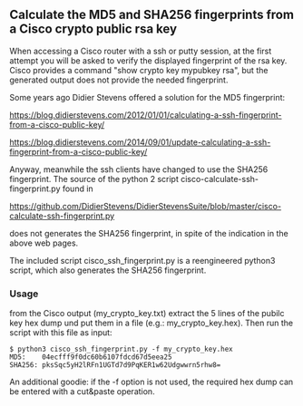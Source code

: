 ## Calculate the MD5 and SHA256 fingerprints from a Cisco crypto public rsa key

When accessing a Cisco router with a ssh or putty session, at the first
attempt you will be asked to verify the displayed fingerprint of the rsa key.
Cisco provides a command "show crypto key mypubkey rsa", but the generated
output does not provide the needed fingerprint.

Some years ago Didier Stevens offered a solution for the MD5 fingerprint:

https://blog.didierstevens.com/2012/01/01/calculating-a-ssh-fingerprint-from-a-cisco-public-key/

https://blog.didierstevens.com/2014/09/01/update-calculating-a-ssh-fingerprint-from-a-cisco-public-key/

Anyway, meanwhile the ssh clients have changed to use the SHA256 fingerprint.
The source of the python 2 script cisco-calculate-ssh-fingerprint.py found in

https://github.com/DidierStevens/DidierStevensSuite/blob/master/cisco-calculate-ssh-fingerprint.py

does not generates the SHA256 fingerprint, in spite of the indication in the above
web pages.

The included script cisco_ssh_fingerprint.py is a reengineered python3 script,
which also generates the SHA256 fingerprint.

### Usage
from the Cisco output (my_crypto_key.txt) extract the 5 lines of the pubilc
key hex dump und put them in a file (e.g.: my_crypto_key.hex).
Then run the script with this file as input:

```
$ python3 cisco_ssh_fingerprint.py -f my_crypto_key.hex
MD5:    04ecfff9f0dc60b6107fdcd67d5eea25
SHA256: pksSqc5yH2lRFn1UGTd7d9PqKER1w62Udgwwrn5rhw8=
```

An additional goodie: if the -f option is not used, the required hex dump can
be entered with a cut&paste operation.
